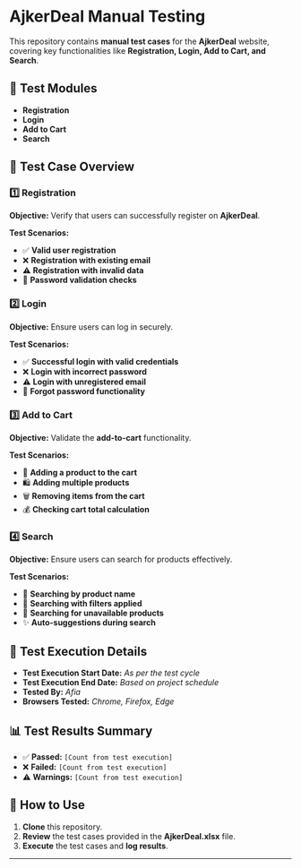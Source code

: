 # **AjkerDeal Manual Testing**  

This repository contains **manual test cases** for the **AjkerDeal** website, covering key functionalities like **Registration, Login, Add to Cart, and Search**.  

## 📌 **Test Modules**  

- **Registration**  
- **Login**  
- **Add to Cart**  
- **Search**  

## 📝 **Test Case Overview**  

### 1️⃣ **Registration**  

**Objective:** Verify that users can successfully register on **AjkerDeal**.  

**Test Scenarios:**  
- ✅ **Valid user registration**  
- ❌ **Registration with existing email**  
- ⚠️ **Registration with invalid data**  
- 🔑 **Password validation checks**  

### 2️⃣ **Login**  

**Objective:** Ensure users can log in securely.  

**Test Scenarios:**  
- ✅ **Successful login with valid credentials**  
- ❌ **Login with incorrect password**  
- ⚠️ **Login with unregistered email**  
- 🔄 **Forgot password functionality**  

### 3️⃣ **Add to Cart**  

**Objective:** Validate the **add-to-cart** functionality.  

**Test Scenarios:**  
- 🛒 **Adding a product to the cart**  
- 🛍 **Adding multiple products**  
- 🗑 **Removing items from the cart**  
- 💰 **Checking cart total calculation**  

### 4️⃣ **Search**  

**Objective:** Ensure users can search for products effectively.  

**Test Scenarios:**  
- 🔎 **Searching by product name**  
- 🔄 **Searching with filters applied**  
- 🚫 **Searching for unavailable products**  
- ✨ **Auto-suggestions during search**  

## 📂 **Test Execution Details**  

- **Test Execution Start Date:** *As per the test cycle*  
- **Test Execution End Date:** *Based on project schedule*  
- **Tested By:** *Afia*  
- **Browsers Tested:** *Chrome, Firefox, Edge*  

## 📊 **Test Results Summary**  

- ✅ **Passed:** `[Count from test execution]`  
- ❌ **Failed:** `[Count from test execution]`  
- ⚠️ **Warnings:** `[Count from test execution]`  

## 📌 **How to Use**  

1. **Clone** this repository.  
2. **Review** the test cases provided in the **AjkerDeal.xlsx** file.  
3. **Execute** the test cases and **log results**.  

---

